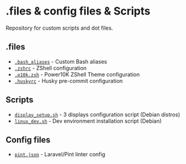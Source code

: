 # .files & config files & Scripts
Repository for custom scripts and dot files.

## .files

* [`.bash_aliases`](.bash_aliases) - Custom Bash aliases
* [`.zshrc`](.zshrc) - ZShell configuration
* [`.p10k.zsh`](.p10k.zsh) - Power10K ZShell Theme configuration
* [`.huskyrc`](.huskyrc) - Husky pre-commit configuration

## Scripts

* [`display_setup.sh`](display_setup.sh) - 3 displays configuration script (Debian distros)
* [`linux_dev.sh`](linux_dev.sh) - Dev environment installation script (Debian)

## Config files

* [`pint.json`](pint.json) - Laravel/Pint linter config
